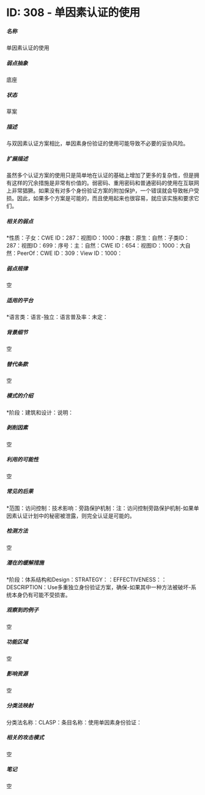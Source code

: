 # ID: 308 - 单因素认证的使用
<h5>名称</h5>单因素认证的使用
<h5>弱点抽象</h5>底座
<h5>状态</h5>草案
<h5>描述</h5>与双因素认证方案相比，单因素身份验证的使用可能导致不必要的妥协风险。
<h5>扩展描述</h5>虽然多个认证方案的使用只是简单地在认证的基础上增加了更多的复杂性，但是拥有这样的冗余措施是非常有价值的。弱密码、重用密码和普通密码的使用在互联网上非常猖獗。如果没有对多个身份验证方案的附加保护，一个错误就会导致帐户受损。因此，如果多个方案是可能的，而且使用起来也很容易，就应该实施和要求它们。
<h5>相关的弱点</h5>*性质：子女：CWE ID：287：视图ID：1000：序数：原生：自然：子类ID：287：视图ID：699：序号：主：自然：CWE ID：654：视图ID：1000：大自然：PeerOf：CWE ID：309：View ID：1000：
<h5>弱点规律</h5>空
<h5>适用的平台</h5>*语言类：语言-独立：语言普及率：未定：
<h5>背景细节</h5>空
<h5>替代条款</h5>空
<h5>模式的介绍</h5>*阶段：建筑和设计：说明：
<h5>剥削因素</h5>空
<h5>利用的可能性</h5>空
<h5>常见的后果</h5>*范围：访问控制：技术影响：旁路保护机制：注：访问控制旁路保护机制-如果单因素认证计划中的秘密被泄露，则完全认证是可能的。
<h5>检测方法</h5>空
<h5>潜在的缓解措施</h5>*阶段：体系结构和Design：STRATEGY：：EFFECTIVENESS：：DESCRIPTION：Use多重独立身份验证方案，确保-如果其中一种方法被破坏-系统本身仍有可能不受损害。
<h5>观察到的例子</h5>空
<h5>功能区域</h5>空
<h5>影响资源</h5>空
<h5>分类法映射</h5>分类法名称：CLASP：条目名称：使用单因素身份验证：
<h5>相关的攻击模式</h5>空
<h5>笔记</h5>空

